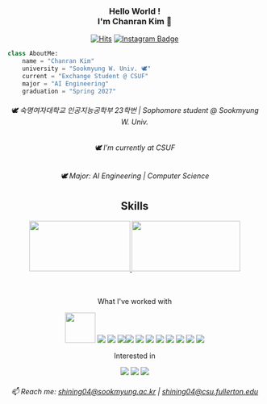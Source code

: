 <div align="center">
    
<!-- 타이틀  -->
### Hello World !<br>I'm Chanran Kim 🥰
[![Hits](https://hits.seeyoufarm.com/api/count/incr/badge.svg?url=https%3A%2F%2Fgithub.com%2Fisliese%2Fhit-counter&count_bg=%231A1B19&title_bg=%23555555&icon=&icon_color=%231A1B19&title=hits&edge_flat=false)](https://hits.seeyoufarm.com)
[![Instagram Badge](https://img.shields.io/badge/Instagram-FFDBE6?logo=instagram&logoColor=white&weight=30px&text_color=FFFFFF&title_color=FFFFFF&link={https://www.instagram.com/isliese/})]({https://www.instagram.com/isliese/})

</div>


<!-- 기본 설명 -->
```python
class AboutMe:
    name = "Chanran Kim"
    university = "Sookmyung W. Univ. 🕊️"
    current = "Exchange Student @ CSUF"
    major = "AI Engineering"
    graduation = "Spring 2027"
```
<div align="center">
    
###### 🕊️ 숙명여자대학교 인공지능공학부 23학번 | Sophomore student @ Sookmyung W. Univ. <br>
###### 🕊️ I’m currently at CSUF <br>
###### 🕊️ Major: AI Engineering | Computer Science <br>

## Skills
<!-- 백준 티어 -->
<a href="https://solved.ac/shining04/">
    <img src="http://mazassumnida.wtf/api/v2/generate_badge?boj=shining04" width="200" height="100" />
</a>
<!-- 깃허브 Top Langs -->
<a>
    <img src="https://github-readme-stats.vercel.app/api/top-langs/?username=isliese&layout=compact&count_private=true&custom_title=My%20Languages&bg_color=141414&&hide=ipynb&title_color=FFFFFF&lang_count=8&text_color=FFFFFF" width="215" height="100" />
</a>

<br><br>
What I've worked with
<!-- 스킬 뱃지 -->
<img src="https://img.shields.io/badge/Windows-0078D6?style=for-the-badge&logo=windows&logoColor=white" width="60" /> <img src="https://img.shields.io/badge/Python-3776AB?style=flat-square&logo=Python&logoColor=white"/> <img src="https://img.shields.io/badge/Flask-000000?style=flat-square&logo=flask&logoColor=white"/> <img src="https://img.shields.io/badge/JAVA-007396?style=flat&logo=Java&logoColor=white"/><img src="https://img.shields.io/badge/React-61DAFB?style=flat-square&logo=React&logoColor=black"/> <img src="https://img.shields.io/badge/Node.js-339933?style=flat-square&logo=Node.js&logoColor=white"/> <img src="https://img.shields.io/badge/HTML5-E34F26?style=flat-square&logo=html5&logoColor=white"/> <img src="https://img.shields.io/badge/CSS3-1572B6?style=flat-square&logo=css3&logoColor=white"/> <img src="https://img.shields.io/badge/Typescript-3178C6?style=flat-square&logo=Typescript&logoColor=white"/> <img src="https://img.shields.io/badge/JavaScript-F7DF1E?style=flat-square&logo=javascript&logoColor=black"/> <img src="https://img.shields.io/badge/C-A8B9CC?style=flat-square&logo=C&logoColor=white"/> <img src="https://img.shields.io/badge/C++-00599C?style=flat-square&logo=C%2B%2B&logoColor=white"/>

Interested in
<!-- 스킬 뱃지 -->
<img src="https://img.shields.io/badge/Spring-6DB33F?style=flat-square&logo=Spring&logoColor=white"/>
<img src="https://img.shields.io/badge/MySQL-4479A1?style=flat-square&logo=MySQL&logoColor=white"/>
<img src="https://img.shields.io/badge/Amazon AWS-232F3E?style=flat-square&logo=amazonaws&logoColor=white"/>

###### 📫 Reach me: shining04@sookmyung.ac.kr | shining04@csu.fullerton.edu <br>







